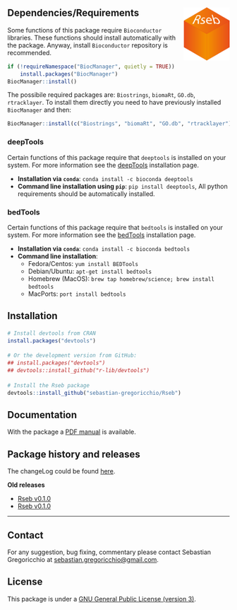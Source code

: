 ## Dependencies/Requirements <img src="Rseb_logo.svg" align="right" height = 120/>
Some functions of this package require `Bioconductor` libraries. These functions should install automatically with the package. Anyway, install `Bioconductor` repository is recommended. 

```r
if (!requireNamespace("BiocManager", quietly = TRUE))
    install.packages("BiocManager")
BiocManager::install()
```

The possibile required packages are: `Biostrings`, `biomaRt`, `GO.db`, `rtracklayer`.
To install them directly you need to have previously installed `BiocManager` and then:

```r
BiocManager::install(c("Biostrings", "biomaRt", "GO.db", "rtracklayer"))
```

### deepTools
Certain functions of this package require that `deeptools` is installed on your system. For more information see the [deepTools](https://deeptools.readthedocs.io/en/develop/content/installation.html) installation page.
* **Installation via `conda`**: `conda install -c bioconda deeptools`
* **Command line installation using `pip`**: `pip install deeptools`, All python requirements should be automatically installed.


### bedTools
Certain functions of this package require that `bedtools` is installed on your system. For more information see the [bedTools](https://bedtools.readthedocs.io/en/latest/content/installation.html) installation page.
* **Installation via `conda`**: `conda install -c bioconda bedtools`
* **Command line installation**:
    - Fedora/Centos: `yum install BEDTools`
    - Debian/Ubuntu: `apt-get install bedtools`
    - Homebrew (MacOS): `brew tap homebrew/science; brew install bedtools`
    - MacPorts: `port install bedtools`


## Installation
```r
# Install devtools from CRAN
install.packages("devtools")

# Or the development version from GitHub:
## install.packages("devtools")
## devtools::install_github("r-lib/devtools")

# Install the Rseb package
devtools::install_github("sebastian-gregoricchio/Rseb")
```

## Documentation
With the package a [PDF manual](https://sebastian-gregoricchio.github.io/Rseb/Rseb_0.1.2_manual.pdf) is available.


## Package history and releases
The changeLog could be found [here](https://github.com/sebastian-gregoricchio/Rseb/blob/main/NEWS.md).

**Old releases**
* [Rseb v0.1.0](https://github.com/sebastian-gregoricchio/Rseb/releases/tag/0.1.0)
* [Rseb v0.1.0](https://github.com/sebastian-gregoricchio/Rseb/releases/tag/0.1.1)



-----------------
## Contact
For any suggestion, bug fixing, commentary please contact Sebastian Gregoricchio at [sebastian.gregoricchio@gmail.com](mailto:sebastian.gregoricchio@gmail.com).

## License
This package is under a [GNU General Public License (version 3)](https://github.com/sebastian-gregoricchio/Rseb/blob/main/LICENSE.md/LICENSE.md).
